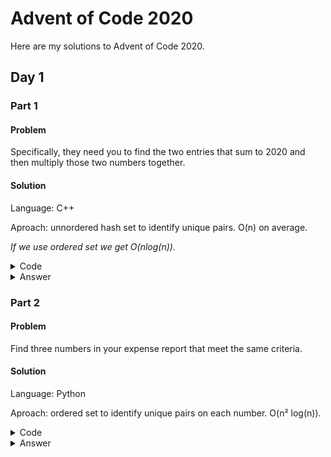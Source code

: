 # Advent of Code 2020

Here are my solutions to Advent of Code 2020.

## Day 1

### Part 1

#### Problem

Specifically, they need you to find the two entries that sum to 2020 and then multiply those two numbers together.

#### Solution

Language: C++

Aproach: unnordered hash set to identify unique pairs. O(n) on average.

*If we use ordered set we get O(nlog(n)).*

<details>
<summary>Code</summary>
<br>

```c++
#include <iostream>
#include <fstream>
#include <unordered_set>

using namespace std;

int main(int argc, char *argv[]){
    //Open input
    ifstream input;

    input.open("input.txt", ifstream::in);
    if (!input.is_open()){
        cerr << "Failed to open input.txt" << endl;
        return 1;
    }
    
    int sum = 2020;
    unordered_set<int> sums;

    int number;
    while (input >> number){
        cout << number << endl;
        if (sums.find(sum - number) != sums.end()){
            cout << "Pair found: [" << sum - number << ", " << number << "]" << endl;
            cout << "Answer = " << (sum -number) * number << endl;

            input.close();
            return 0;
        }
        else{
            sums.insert(number);
        }
    }

    input.close();
    cout << "Pair not found" << endl;

    return 0;
}
```

</details>

<details>
<summary>Answer</summary>
<br>

756 * 1264 = **955584**

</details>

### Part 2

#### Problem

Find three numbers in your expense report that meet the same criteria.

#### Solution

Language: Python

Aproach: ordered set to identify unique pairs on each number. O(n² log(n)).

<details>
<summary>Code</summary>
<br>

```Python
from collections import OrderedDict
import traceback

def main():
    try:
        file = open("../Day_1/input.txt", "r")

        numbers = list(map(lambda line: int(line), file.read().splitlines()))
        ocurrences = OrderedDict()
        target = 2020

        for i in numbers:
            for j in numbers:
                if target - i - j in ocurrences:
                    print("{0} * {1} * {2} = {3}".format(i, j, target-i-j, i * j * (target-i-j)))
                    file.close()
                    return 0
                else:
                    ocurrences[j] = None

        print("Fail")
        file.close()
        return 1

    except:
        traceback.print_exc()
        return 1

if __name__ == "__main__":
    main()
```

</details>

<details>
<summary>Answer</summary>
<br>
817 * 502 * 701 = **287503934**
</details>
